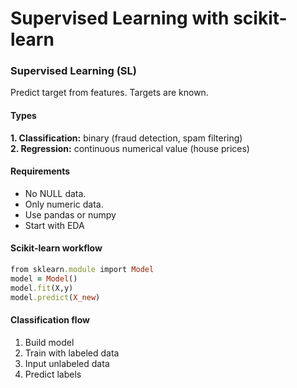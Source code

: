 # Supervised Learning with scikit-learn

### Supervised Learning (SL)
Predict target from features. Targets are known.

#### Types
**1. Classification:** binary (fraud detection, spam filtering)    
**2. Regression:** continuous numerical value (house prices)

#### Requirements
- No NULL data.
- Only numeric data.
- Use pandas or numpy
- Start with EDA 
  
#### Scikit-learn workflow
```ruby
from sklearn.module import Model
model = Model()
model.fit(X,y)
model.predict(X_new)
```

#### Classification flow
1. Build model
2. Train with labeled data
3. Input unlabeled data
4. Predict labels



